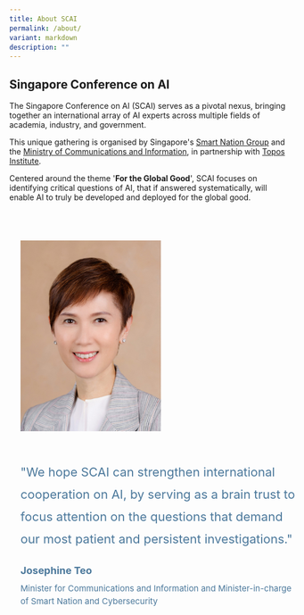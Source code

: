 ```yaml
---
title: About SCAI
permalink: /about/
variant: markdown
description: ""
---
```

## Singapore Conference on AI

The Singapore Conference on AI (SCAI) serves as a pivotal nexus, bringing together an international array of AI experts across multiple fields of academia, industry, and government. 

This unique gathering is organised by Singapore's [Smart Nation Group](https://smartnation.gov.sg/) and the  [Ministry of Communications and Information](https://mci.gov.sg/), in partnership with [Topos Institute](https://topos.site/). 

Centered around the theme '**For the Global Good**', SCAI focuses on identifying critical questions of AI, that if answered systematically, will enable AI to truly be developed and deployed for the global good.

<div style="padding: 25px 0px 0px 0px;">

<div class="row">

<div class="column" style="padding: 30px 20px 30px 20px; width:50%"><img src="/images/People/josephine_teo.jpg" alt="Josephine Teo">

</div>
<div class="column" style="width: 100%; padding: 20px 30px 30px 20px">
<span style="font-size: 22px; line-height: 40px;color: #4b789b">"We hope SCAI can strengthen international cooperation on AI, by serving as a brain trust to focus attention on the questions that demand our most patient and persistent investigations."</span><br><br>
	<span style="font-size: 18px; font-weight: bold; line-height: 40px;color: #4b789b">Josephine Teo</span><br>
<span style="font-size: 15px; line-height: 23px; color: #4b789b">Minister for Communications and Information and Minister-in-charge of Smart Nation and Cybersecurity<br>

</span></div></div></div>


